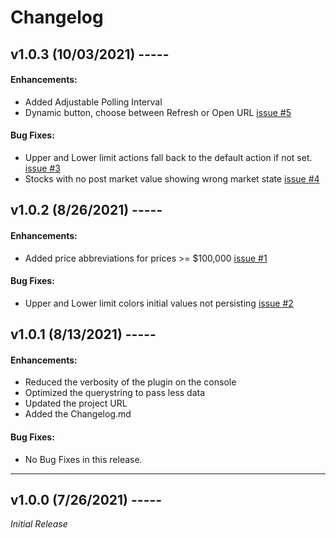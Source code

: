 # Changelog

## v1.0.3 (10/03/2021) -----

#### Enhancements:
- Added Adjustable Polling Interval
- Dynamic button, choose between Refresh or Open URL
[issue #5](https://github.com/Phando/Streamdeck-Stonks/issues/5)

#### Bug Fixes:
- Upper and Lower limit actions fall back to the default action if not set. 
[issue #3](https://github.com/Phando/Streamdeck-Stonks/issues/3)
- Stocks with no post market value showing wrong market state
[issue #4](https://github.com/Phando/Streamdeck-Stonks/issues/4)

## v1.0.2 (8/26/2021) -----

#### Enhancements:
- Added price abbreviations for prices >= $100,000
[issue #1](https://github.com/Phando/Streamdeck-Stonks/issues/1)

#### Bug Fixes:
- Upper and Lower limit colors initial values not persisting
[issue #2](https://github.com/Phando/Streamdeck-Stonks/issues/2)


## v1.0.1 (8/13/2021) -----

#### Enhancements:
- Reduced the verbosity of the plugin on the console
- Optimized the querystring to pass less data
- Updated the project URL
- Added the Changelog.md

#### Bug Fixes:
- No Bug Fixes in this release.

---

## v1.0.0 (7/26/2021) -----
*Initial Release*
